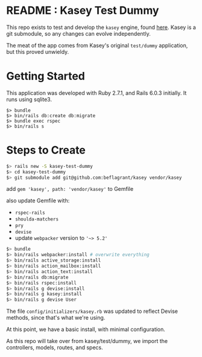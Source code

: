 # README : Kasey Test Dummy

This repo exists to test and develop the `kasey` engine, found
[here](https://github.com/beflagrant/kasey). Kasey is a git submodule,
so any changes can evolve independently.

The meat of the app comes from Kasey's original `test/dummy` application,
but this proved unwieldy.

# Getting Started

This application was developed with Ruby 2.7.1, and Rails 6.0.3 initially. It
runs using sqlite3.

```
$> bundle
$> bin/rails db:create db:migrate
$> bundle exec rspec
$> bin/rails s
```

# Steps to Create

```bash
$> rails new -S kasey-test-dummy
$> cd kasey-test-dummy
$> git submodule add git@github.com:beflagrant/kasey vendor/kasey
```

add `gem 'kasey', path: 'vendor/kasey'` to Gemfile

also update Gemfile with:

- `rspec-rails`
- `shoulda-matchers`
- `pry`
- `devise`
- update `webpacker` version to `'~> 5.2'`

```bash
$> bundle
$> bin/rails webpacker:install # overwrite everything
$> bin/rails active_storage:install
$> bin/rails action_mailbox:install
$> bin/rails action_text:install
$> bin/rails db:migrate
$> bin/rails rspec:install
$> bin/rails g devise:install
$> bin/rails g kasey:install
$> bin/rails g devise User
```

The file `config/initializers/kasey.rb` was updated to reflect Devise methods,
since that's what we're using.

At this point, we have a basic install, with minimal configuration.

As this repo will take over from kasey/test/dummy, we import the controllers,
models, routes, and specs.
